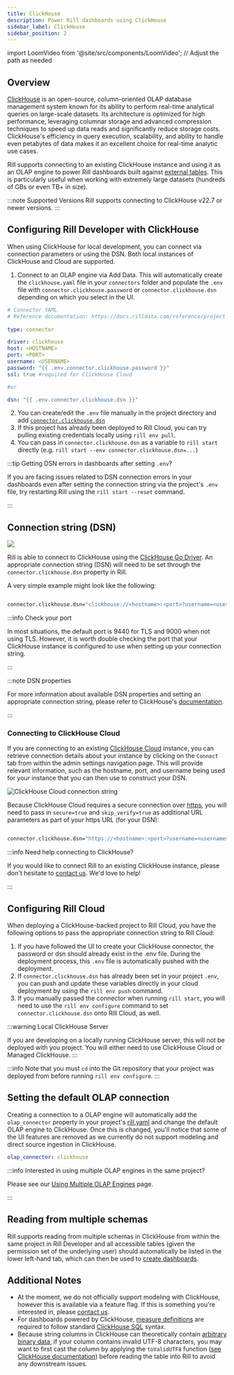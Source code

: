 ```yaml
---
title: ClickHouse
description: Power Rill dashboards using ClickHouse
sidebar_label: ClickHouse
sidebar_position: 2
---
```

import LoomVideo from '@site/src/components/LoomVideo'; // Adjust the path as needed


<LoomVideo loomId='b96143c386104576bcfe6cabe1038c38' />


## Overview

[ClickHouse](https://clickhouse.com/docs/en/intro) is an open-source, column-oriented OLAP database management system known for its ability to perform real-time analytical queries on large-scale datasets. Its architecture is optimized for high performance, leveraging columnar storage and advanced compression techniques to speed up data reads and significantly reduce storage costs. ClickHouse's efficiency in query execution, scalability, and ability to handle even petabytes of data makes it an excellent choice for real-time analytic use cases. 

Rill supports connecting to an existing ClickHouse instance and using it as an OLAP engine to power Rill dashboards built against [external tables](../../concepts/OLAP#external-olap-tables). This is particularly useful when working with extremely large datasets (hundreds of GBs or even TB+ in size).



:::note Supported Versions
Rill supports connecting to ClickHouse v22.7 or newer versions.
:::

## Configuring Rill Developer with ClickHouse

When using ClickHouse for local development, you can connect via connection parameters or using the DSN. Both local instances of ClickHouse and Cloud are supported. 

1. Connect to an OLAP engine via Add Data. This will automatically create the `clickhouse.yaml` file in your `connectors` folder and populate the `.env` file with `connector.clickhouse.password` or `connector.clickhouse.dsn` depending on which you select in the UI. 

```yaml
# Connector YAML
# Reference documentation: https://docs.rilldata.com/reference/project-files/connectors
  
type: connector

driver: clickhouse
host: <HOSTNAME>
port: <PORT>
username: <USERNAME>
password: "{{ .env.connector.clickhouse.password }}"
ssl: true #required for ClickHouse Cloud

#or 

dsn: "{{ .env.connector.clickhouse.dsn }}"
```

2. You can create/edit the `.env` file manually in the project directory and add [`connector.clickhouse.dsn`](#connection-string-dsn)
3. If this project has already been deployed to Rill Cloud, you can  try pulling existing credentials locally using `rill env pull`.
4. You can pass in `connector.clickhouse.dsn` as a variable to `rill start` directly (e.g. `rill start --env connector.clickhouse.dsn=...`)

:::tip Getting DSN errors in dashboards after setting `.env`?

If you are facing issues related to DSN connection errors in your dashboards even after setting the connection string via the project's `.env` file, try restarting Rill using the `rill start --reset` command.

:::

## Connection string (DSN)

<img src = '/img/reference/olap-engines/clickhouse/clickhouse-dsn.png' class='rounded-gif' />
<br />

Rill is able to connect to ClickHouse using the [ClickHouse Go Driver](https://clickhouse.com/docs/en/integrations/go). An appropriate connection string (DSN) will need to be set through the `connector.clickhouse.dsn` property in Rill.

A very simple example might look like the following:

```bash

connector.clickhouse.dsn="clickhouse://<hostname>:<port>?username=<username>&password=<password>"

```

:::info Check your port

In most situations, the default port is 9440 for TLS and 9000 when not using TLS. However, it is worth double checking the port that your ClickHouse instance is configured to use when setting up your connection string.

:::

:::note DSN properties

For more information about available DSN properties and setting an appropriate connection string, please refer to ClickHouse's [documentation](https://github.com/ClickHouse/clickhouse-go?tab=readme-ov-file#dsn).

:::

### Connecting to ClickHouse Cloud

If you are connecting to an existing [ClickHouse Cloud](https://clickhouse.com/cloud) instance, you can retrieve connection details about your instance by clicking on the `Connect` tab from within the admin settings navigation page. This will provide relevant information, such as the hostname, port, and username being used for your instance that you can then use to construct your DSN.

![ClickHouse Cloud connection string](/img/reference/olap-engines/clickhouse/clickhouse-cloud.png)

Because ClickHouse Cloud requires a secure connection over [https](https://github.com/ClickHouse/clickhouse-go?tab=readme-ov-file#http-support-experimental), you will need to pass in `secure=true` and `skip_verify=true` as additional URL parameters as part of your https URL (for your DSN):

```bash

connector.clickhouse.dsn="https://<hostname>:<port>?username=<username>&password=<password>&secure=true&skip_verify=true"

```

:::info Need help connecting to ClickHouse?

If you would like to connect Rill to an existing ClickHouse instance, please don't hesitate to [contact us](/contact). We'd love to help!

:::


## Configuring Rill Cloud

When deploying a ClickHouse-backed project to Rill Cloud, you have the following options to pass the appropriate connection string to Rill Cloud:
1.  If you have followed the UI to create your ClickHouse connector, the password or dsn should already exist in the .env file. During the deployment process, this `.env` file is automatically pushed with the deployment.
2.  If `connector.clickhouse.dsn` has already been set in your project `.env`, you can push and update these variables directly in your cloud deployment by using the `rill env push` command.
3. If you manually passed the connector when running `rill start`, you will need to use the `rill env configure` command to set `connector.clickhouse.dsn` onto Rill Cloud, as well. 

:::warning Local ClickHouse Server

If you are developing on a locally running ClickHouse server, this will not be deployed with you project. You will either need to use ClickHouse Cloud or Managed ClickHouse.
:::

:::info
Note that you must `cd` into the Git repository that your project was deployed from before running `rill env configure`.
:::

## Setting the default OLAP connection
Creating a connection to a OLAP engine will automatically add the `olap_connector` property in your project's [rill.yaml](../project-files/rill-yaml.md) and change the default OLAP engine to ClickHouse. Once this is changed, you'll notice that some of the UI features are removed as we currently do not support modeling and direct source ingestion in ClickHouse. 

```yaml
olap_connector: clickhouse
```

:::info Interested in using multiple OLAP engines in the same project?

Please see our [Using Multiple OLAP Engines](multiple-olap.md) page.

:::

## Reading from multiple schemas

Rill supports reading from multiple schemas in ClickHouse from within the same project in Rill Developer and all accessible tables (given the permission set of the underlying user) should automatically be listed in the lower left-hand tab, which can then be used to [create dashboards](/build/dashboards/).


## Additional Notes

- At the moment, we do not officially support modeling with ClickHouse, however this is available via a feature flag. If this is something you're interested in, please [contact us](/contact).
- For dashboards powered by ClickHouse, [measure definitions](/build/metrics-view/metrics-view.md#measures) are required to follow standard [ClickHouse SQL](https://clickhouse.com/docs/en/sql-reference) syntax.
- Because string columns in ClickHouse can theoretically contain [arbitrary binary data](https://github.com/ClickHouse/ClickHouse/issues/2976#issuecomment-416694860), if your column contains invalid UTF-8 characters, you may want to first cast the column by applying the `toValidUTF8` function ([see ClickHouse documentation](https://clickhouse.com/docs/en/sql-reference/functions/string-functions#tovalidutf8)) before reading the table into Rill to avoid any downstream issues.